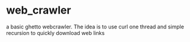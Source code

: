 # web_crawler
a basic ghetto webcrawler. The idea is to use curl one thread and simple recursion to quickly download web links
